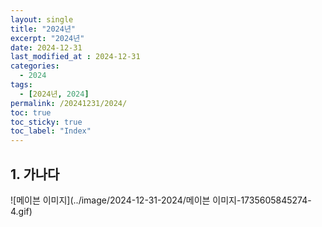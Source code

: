 ```yaml
---
layout: single
title: "2024년"
excerpt: "2024년"	
date: 2024-12-31
last_modified_at : 2024-12-31
categories: 
  - 2024
tags:
  - [2024년, 2024]
permalink: /20241231/2024/
toc: true
toc_sticky: true
toc_label: "Index"
---
```




## 1. 가나다

![메이븐 이미지](../image/2024-12-31-2024/메이븐 이미지-1735605845274-4.gif)